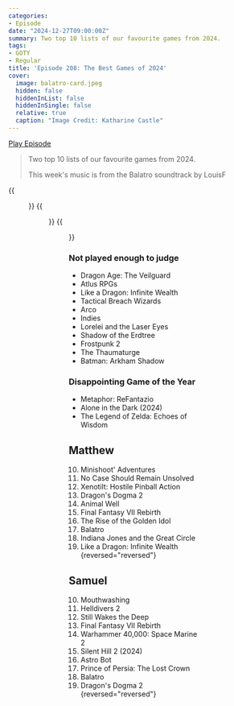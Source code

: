 ```yaml
---
categories:
- Episode
date: "2024-12-27T09:00:00Z"
summary: Two top 10 lists of our favourite games from 2024.
tags:
- GOTY
- Regular
title: 'Episode 208: The Best Games of 2024'
cover: 
  image: balatro-card.jpeg
  hidden: false
  hiddenInList: false
  hiddenInSingle: false
  relative: true
  caption: "Image Credit: Katharine Castle"
---
```


[Play Episode](https://www.patreon.com/posts/episode-208-best-118282831)
> Two top 10 lists of our favourite games from 2024.
>
> This week's music is from the Balatro soundtrack by LouisF

{{<figure 
    src="castle-alarmo-1.jpeg" 
    alt="Castle Alarmo">}}
{{<figure 
    src="castle-alarmo-2.jpeg" 
    alt="Castle Alarmo">}}
{{<figure 
    src="xenotilt.jpeg" 
    alt="Xenotilt">}}

### Not played enough to judge
- Dragon Age: The Veilguard
- Atlus RPGs
- Like a Dragon: Infinite Wealth
- Tactical Breach Wizards
- Arco
- Indies
- Lorelei and the Laser Eyes
- Shadow of the Erdtree
- Frostpunk 2
- The Thaumaturge
- Batman: Arkham Shadow

### Disappointing Game of the Year
- Metaphor: ReFantazio
- Alone in the Dark (2024)
- The Legend of Zelda: Echoes of Wisdom

## Matthew

10. Minishoot' Adventures
9. No Case Should Remain Unsolved
8. Xenotilt: Hostile Pinball Action
7. Dragon's Dogma 2
6. Animal Well
5. Final Fantasy VII Rebirth
4. The Rise of the Golden Idol
3. Balatro
2. Indiana Jones and the Great Circle
1. Like a Dragon: Infinite Wealth
{reversed="reversed"}

## Samuel

10. Mouthwashing
9. Helldivers 2
8. Still Wakes the Deep
7. Final Fantasy VII Rebirth
6. Warhammer 40,000: Space Marine 2
5. Silent Hill 2 (2024)
4. Astro Bot
3. Prince of Persia: The Lost Crown
2. Balatro
1. Dragon's Dogma 2
{reversed="reversed"}
